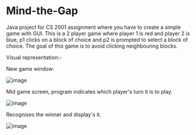 # Mind-the-Gap

Java project for CS 2001 assignment where you have to create a simple game with GUI. 
This is a 2 player game where player 1 is red and player 2 is blue,
p1 clicks on a block of choice and p2 is prompted to select a block of choice. 
The goal of this game is to avoid clicking neighbouring blocks.

Visual representation:-

New game window:

![image](https://user-images.githubusercontent.com/67335103/199542207-c8dcc620-4716-4833-9a6c-2d4c7c6a7084.png)


Mid game screen, program indicates which player's turn it is to play.

![image](https://user-images.githubusercontent.com/67335103/199542399-b363aa04-02b9-48e9-90df-d0142298d98d.png)


Recognises the winner and display's it.

![image](https://user-images.githubusercontent.com/67335103/199542806-5d070a50-44f4-468e-9539-bf2aba8d0238.png)



